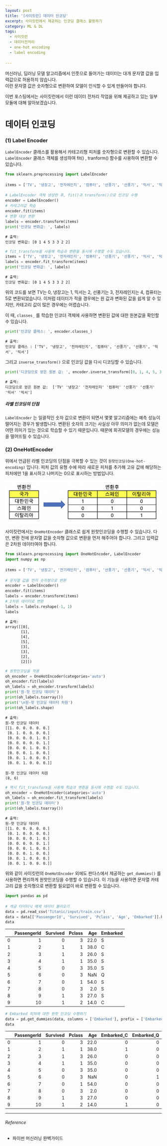 ```yaml
---
layout: post
title: '[사이킷런] 데이터 인코딩'
excerpt: 사이킷런에서 제공하는 인코딩 클래스 활용하기
category: ML & DL
tags:
  - 사이킷런
  - 데이터전처리
  - one-hot encoding
  - label encoding

---
```


머신러닝, 딥러닝 모델 알고리즘에서 인풋으로 들어가는 데이터는 대개 문자열 값을 입력값으로 허용하지 않습니다.<br/>이런 문자열 값은 숫자형으로 변환하여 모델이 인식할 수 있게 만들어야 합니다. 

이번 포스팅에서는 사이킷런에서 이런 데이터 전처리 작업을 위해 제공하고 있는 일부 모듈에 대해 알아보겠습니다.



#  데이터 인코딩

### (1) Label Encoder

`LabelEncoder`  클래스를 활용해서 카테고리형 피처를 숫자형으로 변환할 수 있습니다. `LabelEncoder` 클래스 객체를 생성하여 fit() , tranform() 함수를 사용하여 변환할 수 있습니다.

```python
from sklearn.preprocessing import LabelEncoder

items = ['TV', '냉장고', '전자레인지', '컴퓨터', '선풍기', '선풍기', '믹서', '믹서']

# LabelEncoder 객체 생성한 후, fit()과 transform()으로 인코딩 수행
encoder = LabelEncoder()
# 카테고리값 학습
encoder.fit(items)
# 변환 대상 변환
labels = encoder.transform(items)
print('인코딩 변화값: ', labels)
```

```
# 출력:
인코딩 변화값: [0 1 4 5 3 3 2 2]
```

```python
# fit_transform을 사용해 학습과 변환을 동시에 수행할 수도 있습니다.
items = ['TV', '냉장고', '전자레인지', '컴퓨터', '선풍기', '선풍기', '믹서', '믹서']
labels = encoder.fit_transform(items)
print('인코딩 변화값: ', labels)
```

```
# 출력:
인코딩 변화값: [0 1 4 5 3 3 2 2]
```

위의 코드를 보면 TV는 0, 냉장고는 1, 믹서는 2, 선풍기는 3, 전자레인지는 4, 컴퓨터는 5로 변환되었습니다. 이처럼 데이터가 적을 경우에는 원 값과 변화된 값을 쉽게 알 수 있지만, 카테고리 값이 많은 경우에는 어렵습니다. 

이 때, `classes_` 를 학습한 인코더 객체에 사용하면 변환된 값에 대한 원본값을 확인할 수 있습니다.

```python
print('인코당 클래스: ', encoder.classes_)
```

```
# 출력:
인코딩 클래스 : ['TV', '냉장고', '전자레인지', '컴퓨터', '선풍기', '선풍기', '믹서', '믹서']
```

그리고 `inverse_transform()` 으로 인코딩 값을 다시 디코딩할 수 있습니다.

```python
print('디코딩으로 얻은 원본 값: ', encoder.inverse_transform([0, 1, 4, 5, 3, 3, 2, 2]))
```

```
# 출력:
디코딩으로 얻은 원본 값:  ['TV' '냉장고' '전자레인지' '컴퓨터' '선풍기' '선풍기' '믹서' '믹서']
```

##### 라벨 인코딩의 단점

`LabelEncoder` 는 일괄적인 숫자 값으로 변환이 되면서 몇몇 알고리즘에는 예측 성능이 떨어지는 경우가 발생합니다. 변환된 숫자의 크기는 사실상 아무 의미가 없는데 모델은 어떤 의미가 있는 것으로 학습할 수 있기 때문입니다. 때문에 회귀모델의 경우에는 성능을 떨어뜨릴 수 있습니다.




### (2) OneHotEncoder

위에서 언급된 라벨 인코딩의 단점을 극복할 수 있는 것이 `원핫인코딩(One-hot-encoding)` 입니다. 피처 값의 유형 수에 따라 새로운 피처를 추가해 고유 값에 해당하는 피처에만 1을 표시하고 나머지는 0으로 표시하는 방법입니다.

<img src = "https://github.com/SevillaBK/SevillaBK.github.io/blob/master/img/ML&DL/one-hot-encoder.png?raw=true">

사이킷런에서는 `OneHotEncoder` 클래스로 쉽게 원핫인코딩을 수행할 수 있습니다. 다만, 변환 전에 문자열 값을 숫자형 값으로 변환을 먼저 해주어야 합니다. 그리고 입력값은 2차원 데이터여야 합니다.

```python
from sklearn.preprocessing import OneHotEncoder, LabelEncoder
import numpy as np

items = ['TV', '냉장고', '전기레인지', '컴퓨터', '선풍기', '선풍기', '믹서', '믹서']

# 문자열 값을 먼저 숫자형으로 변환
encoder = LabelEncoder()
encoder.fit(items)
labels = encoder.transform(items)
# 2차원 데이터로 변환
labels = labels.reshape(-1, 1)
labels 
```

```
# 출력:
array([[0],
       [1],
       [4],
       [5],
       [3],
       [3],
       [2],
       [2]])
```

```python
# 원핫인코딩을 적용
oh_encoder = OneHotEncoder(categories='auto')
oh_encoder.fit(labels)
oh_labels = oh_encoder.transform(labels)
print('원-핫 인코딩 데이터')
print(oh_labels.toarray())
print('\n원-핫 인코딩 데이터 차원')
print(oh_labels.shape)
```

```
# 출력: 
원-핫 인코딩 데이터
[[1. 0. 0. 0. 0. 0.]
 [0. 1. 0. 0. 0. 0.]
 [0. 0. 0. 0. 1. 0.]
 [0. 0. 0. 0. 0. 1.]
 [0. 0. 0. 1. 0. 0.]
 [0. 0. 0. 1. 0. 0.]
 [0. 0. 1. 0. 0. 0.]
 [0. 0. 1. 0. 0. 0.]]

원-핫 인코딩 데이터 차원
(8, 6)
```

```python
# 역시 fit_transform을 사용해 학습과 변환을 동시에 수행할 수도 있습니다.
oh_encoder = OneHotEncoder(categories='auto')
oh_labels = oh_encoder.fit_transform(labels)
print('원-핫 인코딩 데이터')
print(oh_labels.toarray())
```

```
# 출력:
원-핫 인코딩 데이터
[[1. 0. 0. 0. 0. 0.]
 [0. 1. 0. 0. 0. 0.]
 [0. 0. 0. 0. 1. 0.]
 [0. 0. 0. 0. 0. 1.]
 [0. 0. 0. 1. 0. 0.]
 [0. 0. 0. 1. 0. 0.]
 [0. 0. 1. 0. 0. 0.]
 [0. 0. 1. 0. 0. 0.]]
```



위와 같이 사이킷런의 `OneHotEncoder` 외에도 판다스에서 제공하는 `get_dummies()` 를 사용하면 편리하게 원핫인코딩을 수행할 수 있습니다. 이 기능을 사용하면 문자열 카테고리 값을 숫자형으로 변환할 필요없이 바로 변환할 수 있습니다.

```python
import pandas as pd

# 캐글 타이타닉 예제 데이터 불러오기
data = pd.read_csv('Titanic/input/train.csv')
data = data[['PassengerId', 'Survived', 'Pclass', 'Age', 'Embarked']].head(10)
data
```

|      | PassengerId | Survived | Pclass |  Age | Embarked |
| ---: | ----------: | -------: | -----: | ---: | -------- |
|    0 |           1 |        0 |      3 | 22.0 | S        |
|    1 |           2 |        1 |      1 | 38.0 | C        |
|    2 |           3 |        1 |      3 | 26.0 | S        |
|    3 |           4 |        1 |      1 | 35.0 | S        |
|    4 |           5 |        0 |      3 | 35.0 | S        |
|    5 |           6 |        0 |      3 |  NaN | Q        |
|    6 |           7 |        0 |      1 | 54.0 | S        |
|    7 |           8 |        0 |      3 |  2.0 | S        |
|    8 |           9 |        1 |      3 | 27.0 | S        |
|    9 |          10 |        1 |      2 | 14.0 | C        |

```python
# Embarked 피처에 대한 원핫 인코딩 수행하기
data = pd.get_dummies(data, columns = ['Embarked'], prefix = ['Embarked'])
data
```

|      | PassengerId | Survived | Pclass |  Age | Embarked_C | Embarked_Q | Embarked_S |
| ---: | ----------: | -------: | -----: | ---: | ---------: | ---------: | ---------: |
|    0 |           1 |        0 |      3 | 22.0 |          0 |          0 |          1 |
|    1 |           2 |        1 |      1 | 38.0 |          1 |          0 |          0 |
|    2 |           3 |        1 |      3 | 26.0 |          0 |          0 |          1 |
|    3 |           4 |        1 |      1 | 35.0 |          0 |          0 |          1 |
|    4 |           5 |        0 |      3 | 35.0 |          0 |          0 |          1 |
|    5 |           6 |        0 |      3 |  NaN |          0 |          1 |          0 |
|    6 |           7 |        0 |      1 | 54.0 |          0 |          0 |          1 |
|    7 |           8 |        0 |      3 |  2.0 |          0 |          0 |          1 |
|    8 |           9 |        1 |      3 | 27.0 |          0 |          0 |          1 |
|    9 |          10 |        1 |      2 | 14.0 |          1 |          0 |          0 |



---------

###### Reference

- 파이썬 머신러닝 완벽가이드
